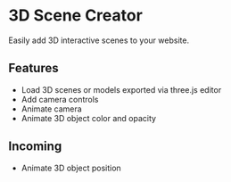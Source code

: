 # 3D Scene Creator

Easily add 3D interactive scenes to your website.

## Features

- Load 3D scenes or models exported via three.js editor
- Add camera controls
- Animate camera
- Animate 3D object color and opacity

## Incoming

- Animate 3D object position

